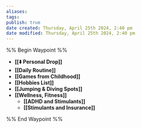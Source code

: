 ```yaml
---
aliases: 
tags: 
publish: true
date created: Thursday, April 25th 2024, 2:40 pm
date modified: Thursday, April 25th 2024, 2:40 pm
---
```

%% Begin Waypoint %%
- **[[⬇️ Personal Drop]]**
- **[[Daily Routine]]**
- **[[Games from Childhood]]**
- **[[Hobbies List]]**
- **[[Jumping & Diving Spots]]**
- **[[Wellness, Fitness]]**
	- **[[ADHD and Stimulants]]**
	- **[[Stimulants and Insurance]]**

%% End Waypoint %%